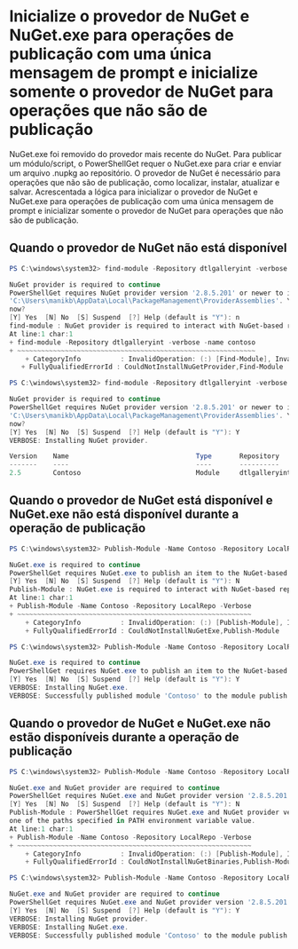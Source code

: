 # Inicialize o provedor de NuGet e NuGet.exe para operações de publicação com uma única mensagem de prompt e inicialize somente o provedor de NuGet para operações que não são de publicação

NuGet.exe foi removido do provedor mais recente do NuGet. Para publicar um módulo/script, o PowerShellGet requer o NuGet.exe para criar e enviar um arquivo .nupkg ao repositório. O provedor de NuGet é necessário para operações que não são de publicação, como localizar, instalar, atualizar e salvar.
Acrescentada a lógica para inicializar o provedor de NuGet e NuGet.exe para operações de publicação com uma única mensagem de prompt e inicializar somente o provedor de NuGet para operações que não são de publicação.

## Quando o provedor de NuGet não está disponível

```powershell                                
PS C:\windows\system32> find-module -Repository dtlgalleryint -verbose -name contoso

NuGet provider is required to continue
PowerShellGet requires NuGet provider version '2.8.5.201' or newer to interact with NuGet-based repositories. The NuGet provider must be available in 'C:\Program Files\PackageManagement\ProviderAssemblies' or
'C:\Users\manikb\AppData\Local\PackageManagement\ProviderAssemblies'. You can also install the NuGet provider by running 'Install-PackageProvider -Name NuGet -MinimumVersion 2.8.5.201 -Force'. Do you want PowerShellGet to install and import the NuGet provider
now?
[Y] Yes  [N] No  [S] Suspend  [?] Help (default is "Y"): n
find-module : NuGet provider is required to interact with NuGet-based repositories. Please ensure that '2.8.5.201' or newer version of NuGet provider is installed.
At line:1 char:1
+ find-module -Repository dtlgalleryint -verbose -name contoso
+ ~~~~~~~~~~~~~~~~~~~~~~~~~~~~~~~~~~~~~~~~~~~~~~~~~~~~~~~~~~~~
    + CategoryInfo          : InvalidOperation: (:) [Find-Module], InvalidOperationException
   + FullyQualifiedErrorId : CouldNotInstallNuGetProvider,Find-Module

PS C:\windows\system32> find-module -Repository dtlgalleryint -verbose -name contoso

NuGet provider is required to continue
PowerShellGet requires NuGet provider version '2.8.5.201' or newer to interact with NuGet-based repositories. The NuGet provider must be available in 'C:\Program Files\PackageManagement\ProviderAssemblies' or
'C:\Users\manikb\AppData\Local\PackageManagement\ProviderAssemblies'. You can also install the NuGet provider by running 'Install-PackageProvider -Name NuGet -MinimumVersion 2.8.5.201 -Force'. Do you want PowerShellGet to install and import the NuGet provider
now?
[Y] Yes  [N] No  [S] Suspend  [?] Help (default is "Y"): Y
VERBOSE: Installing NuGet provider.

Version    Name                                Type       Repository           Description
-------    ----                                ----       ----------           -----------
2.5        Contoso                             Module     dtlgalleryint        Contoso module
```

## Quando o provedor de NuGet está disponível e NuGet.exe não está disponível durante a operação de publicação

```powershell
PS C:\windows\system32> Publish-Module -Name Contoso -Repository LocalRepo -Verbose

NuGet.exe is required to continue
PowerShellGet requires NuGet.exe to publish an item to the NuGet-based repositories. NuGet.exe must be available under one of the paths specified in PATH environment variable value. Do you want PowerShellGet to install NuGet.exe now?
[Y] Yes  [N] No  [S] Suspend  [?] Help (default is "Y"): N
Publish-Module : NuGet.exe is required to interact with NuGet-based repositories. Please ensure that NuGet.exe is available under one of the paths specified in PATH environment variable value.
At line:1 char:1
+ Publish-Module -Name Contoso -Repository LocalRepo -Verbose
+ ~~~~~~~~~~~~~~~~~~~~~~~~~~~~~~~~~~~~~~~~~~~~~~~~~~~~~~~~~~~
    + CategoryInfo          : InvalidOperation: (:) [Publish-Module], InvalidOperationException
    + FullyQualifiedErrorId : CouldNotInstallNuGetExe,Publish-Module

PS C:\windows\system32> Publish-Module -Name Contoso -Repository LocalRepo -Verbose

NuGet.exe is required to continue
PowerShellGet requires NuGet.exe to publish an item to the NuGet-based repositories. NuGet.exe must be available under one of the paths specified in PATH environment variable value. Do you want PowerShellGet to install NuGet.exe now?
[Y] Yes  [N] No  [S] Suspend  [?] Help (default is "Y"): Y
VERBOSE: Installing NuGet.exe.
VERBOSE: Successfully published module 'Contoso' to the module publish location 'C:\LocalGallery'. Please allow few minutes for 'Contoso' to show up in the search results.
```
                   
## Quando o provedor de NuGet e NuGet.exe não estão disponíveis durante a operação de publicação

```powershell
PS C:\windows\system32> Publish-Module -Name Contoso -Repository LocalRepo -Verbose

NuGet.exe and NuGet provider are required to continue
PowerShellGet requires NuGet.exe and NuGet provider version '2.8.5.201' or newer to interact with the NuGet-based repositories. Do you want PowerShellGet to install both NuGet.exe and NuGet provider now?
[Y] Yes  [N] No  [S] Suspend  [?] Help (default is "Y"): N
Publish-Module : PowerShellGet requires NuGet.exe and NuGet provider version '2.8.5.201' or newer to interact with the NuGet-based repositories. Please ensure that '2.8.5.201' or newer version of NuGet provider is installed and NuGet.exe is available under 
one of the paths specified in PATH environment variable value.
At line:1 char:1
+ Publish-Module -Name Contoso -Repository LocalRepo -Verbose
+ ~~~~~~~~~~~~~~~~~~~~~~~~~~~~~~~~~~~~~~~~~~~~~~~~~~~~~~~~~~~
    + CategoryInfo          : InvalidOperation: (:) [Publish-Module], InvalidOperationException
    + FullyQualifiedErrorId : CouldNotInstallNuGetBinaries,Publish-Module

PS C:\windows\system32> Publish-Module -Name Contoso -Repository LocalRepo -Verbose

NuGet.exe and NuGet provider are required to continue
PowerShellGet requires NuGet.exe and NuGet provider version '2.8.5.201' or newer to interact with the NuGet-based repositories. Do you want PowerShellGet to install both NuGet.exe and NuGet provider now?
[Y] Yes  [N] No  [S] Suspend  [?] Help (default is "Y"): Y
VERBOSE: Installing NuGet provider.
VERBOSE: Installing NuGet.exe.
VERBOSE: Successfully published module 'Contoso' to the module publish location 'C:\LocalGallery'. Please allow few minutes for 'Contoso' to show up in the search results.
```

<!--HONumber=Aug16_HO3-->


